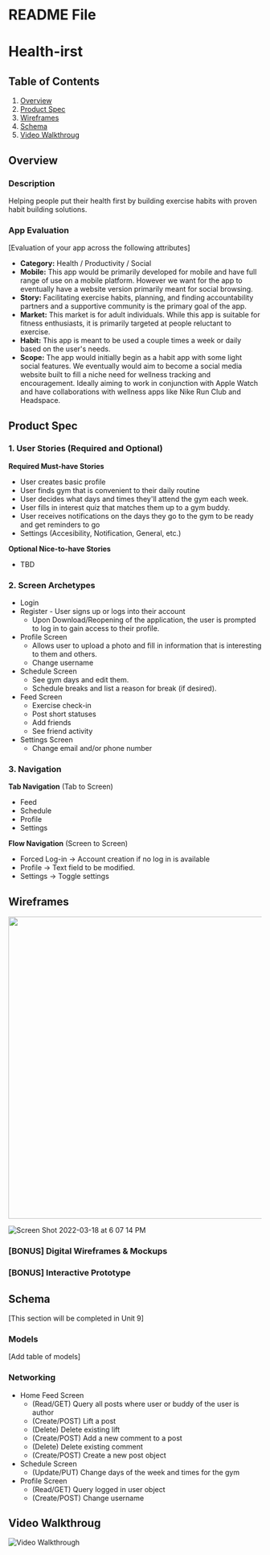 README File
===

# Health-irst


## Table of Contents
1. [Overview](#Overview)
1. [Product Spec](#Product-Spec)
1. [Wireframes](#Wireframes)
2. [Schema](#Schema)
3. [Video Walkthroug](#Video-Walkthroug)

## Overview
### Description
Helping people put their health first by building exercise habits with proven habit building solutions.

### App Evaluation
[Evaluation of your app across the following attributes]
- **Category:** Health / Productivity / Social
- **Mobile:** This app would be primarily developed for mobile and have full range of use on a mobile platform. However we want for the app to eventually have a website version primarily meant for social browsing.
- **Story:** Facilitating exercise habits, planning, and finding accountability partners and a supportive community is the primary goal of the app.
- **Market:** This market is for adult individuals. While this app is suitable for fitness enthusiasts, it is primarily targeted at people reluctant to exercise.
- **Habit:** This app is meant to be used a couple times a week or daily based on the user's needs.
- **Scope:** The app would initially begin as a habit app with some light social features. We eventually would aim to become a social media website built to fill a niche need for wellness tracking and encouragement. Ideally aiming to work in conjunction with Apple Watch and have collaborations with wellness apps like Nike Run Club and Headspace.

## Product Spec

### 1. User Stories (Required and Optional)

**Required Must-have Stories**

* User creates basic profile
* User finds gym that is convenient to their daily routine
* User decides what days and times they'll attend the gym each week.
* User fills in interest quiz that matches them up to a gym buddy.
* User receives notifications on the days they go to the gym to be ready and get reminders to go
* Settings (Accesibility, Notification, General, etc.)

**Optional Nice-to-have Stories**

* TBD

### 2. Screen Archetypes

* Login 
* Register - User signs up or logs into their account
   * Upon Download/Reopening of the application, the user is prompted to log in to gain access to their profile. 
* Profile Screen 
   * Allows user to upload a photo and fill in information that is interesting to them and others.
   * Change username
* Schedule Screen
   * See gym days and edit them. 
   * Schedule breaks and list a reason for break (if desired).
* Feed Screen
   * Exercise check-in
   * Post short statuses
   * Add friends
   * See friend activity
* Settings Screen
   * Change email and/or phone number


### 3. Navigation

**Tab Navigation** (Tab to Screen)

* Feed
* Schedule
* Profile
* Settings

**Flow Navigation** (Screen to Screen)

* Forced Log-in -> Account creation if no log in is available
* Profile -> Text field to be modified. 
* Settings -> Toggle settings

## Wireframes

<img src="https://i.imgur.com/FTmrAEg.jpg" width=600>

![Screen Shot 2022-03-18 at 6 07 14 PM](https://user-images.githubusercontent.com/35610844/159091064-284f0bf9-71f7-455b-8f12-d835d3728fd1.png)


### [BONUS] Digital Wireframes & Mockups

### [BONUS] Interactive Prototype

## Schema 
[This section will be completed in Unit 9]
### Models
[Add table of models]
### Networking
* Home Feed Screen
   * (Read/GET) Query all posts where user or buddy of the user is author
   * (Create/POST) Lift a post
   * (Delete) Delete existing lift
   * (Create/POST) Add a new comment to a post
   * (Delete) Delete existing comment
   * (Create/POST) Create a new post object
* Schedule Screen
   * (Update/PUT) Change days of the week and times for the gym
* Profile Screen
   * (Read/GET) Query logged in user object
   * (Create/POST) Change username

## Video Walkthroug

<img src='http://g.recordit.co/qPHKnXWGiv.gif' title='Video Walkthrough' width='' alt='Video Walkthrough' />
